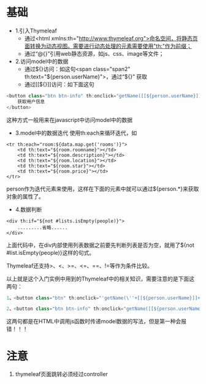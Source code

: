 # 基础
+ 1.引入Thymeleaf
    + 通过\<html xmlns:th="http://www.thymeleaf.org">命名空间，将静态页面转换为动态视图。需要进行动态处理的元素需要使用"th:"作为前缀；
    + 通过“@{}”引用web静态资源，如js、css、image等文件；
+ 2.访问model中的数据
    + 通过${}访问：如这句<span class="span2" th:text="${person.userName}"></span>，通过“${}” 获取
    + 通过\[\[${}]]访问：如下面这句
```js
<button class="btn btn-info" th:onclick="getName([[${person.userName}]],[[${person.age}]],this);">
    获取用户信息
</button>
```
这种方式一般用来在javascript中访问model中的数据
+ 3.model中的数据迭代
使用th:each来循环迭代，如
```thymeleafiterateexpressions
<tr th:each="room:${data.map.get('rooms')}">
    <td th:text="${room.roomname}"></td>
    <td th:text="${room.description}"></td>
    <td th:text="${room.location}"></td>
    <td th:text="${room.star}"></td>
    <td th:text="${room.price}"></td>
</tr>
```
person作为迭代元素来使用，这样在下面的元素中就可以通过${person.*}来获取对象的属性了。

+ 4.数据判断
```thymeleaftemplatesexpressions
<div th:if="${not #lists.isEmpty(people)}">
    .........省略......
</div>
```
上面代码中，在div内部使用列表数据之前要先判断列表是否为空，就用了${not #list.isEmpty(people)}这样的句式。

Thymeleaf还支持>、<、>=、<=、==、!=等作为条件比较。

以上就是这个入门实例中用到的Thymeleaf中的相关知识，需要注意的是下面这两句：
```js
1、<button class="btn" th:onclick="'getName(\''+[[${person.userName}]]+'\');'">获取姓名</button>

2、<button class="btn btn-info" th:onclick="getName([[${person.userName}]],[[${person.age}]],this);">获取用户信息</button>
```
这两句都是在HTML中调用js函数时传递model数据的写法，但是第一种会报错！！！
# 注意
1. thymeleaf页面跳转必须经过controller